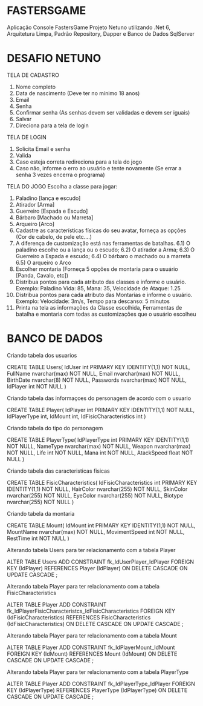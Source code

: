 # FASTERSGAME
Aplicação Console FastersGame Projeto Netuno utilizando .Net 6, Arquitetura Limpa, Padrão Repository, Dapper e Banco de Dados SqlServer

# DESAFIO NETUNO
TELA DE CADASTRO
1) Nome completo
2) Data de nascimento (Deve ter no mínimo 18 anos)
3) Email
4) Senha 
5) Confirmar senha (As senhas devem ser validadas e devem ser iguais)
6) Salvar
7) Direciona para a tela de login

TELA DE LOGIN
1) Solicita Email e senha
2) Valida
3) Caso esteja correta redireciona para a tela do jogo
4) Caso não, informe o erro ao usuário e tente novamente (Se errar a senha 3 vezes encerra o 
programa)

TELA DO JOGO
Escolha a classe para jogar:
1) Paladino [lança e escudo]
2) Atirador [Arma]
3) Guerreiro [Espada e Escudo]
4) Bárbaro [Machado ou Marreta]
4) Arqueiro [Arco]
5) Cadastre as características físicas do seu avatar, forneça as opções (Cor de cabelo, de pele etc....)
6) A diferença de customização está nas ferramentas de batalhas. 
6.1) O paladino escolhe ou a lança ou o escudo;
6.2) O atirador a Arma;
6.3) O Guerreiro a Espada e escudo; 
6.4) O bárbaro o machado ou a marreta 
6.5) O arqueiro o Arco
7) Escolher montaria (Forneça 5 opções de montaria para o usuário [Panda, Cavalo, etc])
8) Distribua pontos para cada atributo das classes e informe o usuário. Exemplo: Paladino Vida: 85, 
Mana: 35, Velocidade de Ataque: 1.25
9) Distribua pontos para cada atributo das Montarias e informe o usuário. Exemplo: Velocidade: 
3m/s, Tempo para descanso: 5 minutos
10) Printa na tela as informações da Classe escolhida, Ferramentas de batalha e montaria com 
todas as customizações que o usuário escolheu

# BANCO DE DADOS
<p>Criando tabela dos usuarios<p>
CREATE TABLE Users(
	IdUser int PRIMARY KEY IDENTITY(1,1) NOT NULL,
	FullName nvarchar(max) NOT NULL,
	Email nvarchar(max) NOT NULL,
	BirthDate nvarchar(8) NOT NULL,
	Passwords nvarchar(max) NOT NULL,
	IdPlayer int NOT NULL
)
	
<p>Criando tabela das informaçoes do personagem de acordo com o usuario<p>
CREATE TABLE Player(
	IdPlayer int PRIMARY KEY IDENTITY(1,1) NOT NULL,
	IdPlayerType int,
	IdMount int,
	IdFisicCharacteristics int
)

<p>Criando tabela do tipo do personagem<p>
CREATE TABLE PlayerType(
	IdPlayerType int PRIMARY KEY IDENTITY(1,1) NOT NULL,
	NameType nvarchar(max) NOT NULL,
	Weapon nvarchar(max) NOT NULL,
	Life int NOT NULL,
	Mana int NOT NULL,
	AtackSpeed float NOT NULL
)

<p>Criando tabela das caracteristicas fisicas<p>
CREATE TABLE FisicCharacteristics(
	IdFisicCharacteristics int PRIMARY KEY IDENTITY(1,1) NOT NULL,
	HairColor nvarchar(255) NOT NULL,
	SkinColor nvarchar(255) NOT NULL,
	EyeColor nvarchar(255) NOT NULL,
	Biotype nvarchar(255) NOT NULL
)

<p>Criando tabela da montaria<p>
CREATE TABLE Mount(
	IdMount int PRIMARY KEY IDENTITY(1,1) NOT NULL,
	MountName nvarchar(max) NOT NULL,
	MovimentSpeed int NOT NULL,
	RestTime int NOT NULL
)

<p>Alterando tabela Users para ter relacionamento com a tabela Player<p>
ALTER TABLE Users
   ADD CONSTRAINT fk_IdUserPlayer_IdPlayer FOREIGN KEY (IdPlayer)
      REFERENCES Player (IdPlayer)
      ON DELETE CASCADE
      ON UPDATE CASCADE
;

<p>Alterando tabela Player para ter relacionamento com a tabela FisicCharacteristics<p>
ALTER TABLE Player
   ADD CONSTRAINT fk_IdPlayerFisicCharacteristcs_IdFisicCharacteristics FOREIGN KEY (IdFisicCharacteristics)
      REFERENCES FisicCharacteristics (IdFisicCharacteristics)
      ON DELETE CASCADE
      ON UPDATE CASCADE
;

<p>Alterando tabela Player para ter relacionamento com a tabela Mount<p>
ALTER TABLE Player
   ADD CONSTRAINT fk_IdPlayerMount_IdMount FOREIGN KEY (IdMount)
      REFERENCES Mount (IdMount)
      ON DELETE CASCADE
      ON UPDATE CASCADE
;

<p>Alterando tabela Player para ter relacionamento com a tabela PlayerType<p>
ALTER TABLE Player
   ADD CONSTRAINT fk_IdPlayerType_IdPlayer FOREIGN KEY (IdPlayerType)
      REFERENCES PlayerType (IdPlayerType)
      ON DELETE CASCADE
      ON UPDATE CASCADE
;

